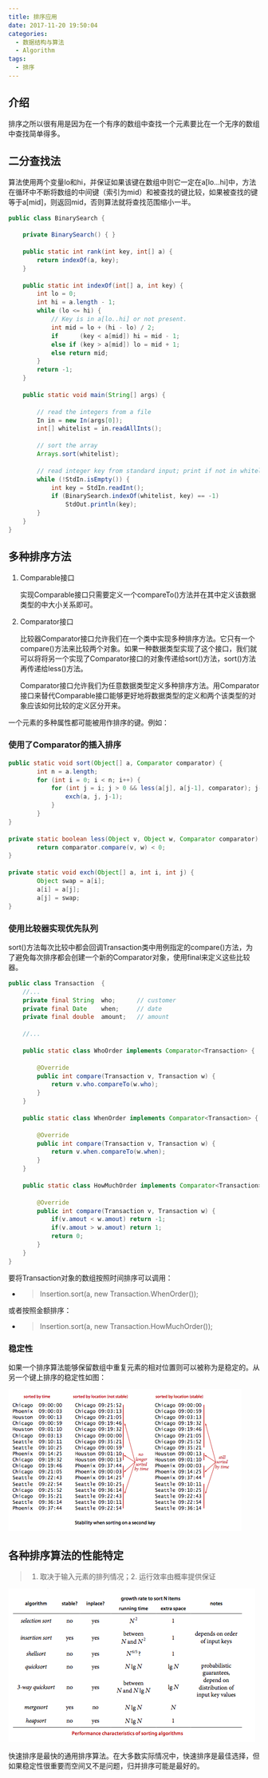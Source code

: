 ```yaml
---
title: 排序应用
date: 2017-11-20 19:50:04
categories: 
  - 数据结构与算法
  - Algorithm
tags:
  - 排序
---
```


## 介绍

 排序之所以很有用是因为在一个有序的数组中查找一个元素要比在一个无序的数组中查找简单得多。

<!-- more -->

## 二分查找法

算法使用两个变量lo和hi，并保证如果该键在数组中则它一定在a[lo...hi]中，方法在循环中不断将数组的中间键（索引为mid）和被查找的键比较，如果被查找的键等于a[mid]，则返回mid，否则算法就将查找范围缩小一半。

~~~java
public class BinarySearch {

    private BinarySearch() { }

  	public static int rank(int key, int[] a) {
        return indexOf(a, key);
    }
  
    public static int indexOf(int[] a, int key) {
        int lo = 0;
        int hi = a.length - 1;
        while (lo <= hi) {
            // Key is in a[lo..hi] or not present.
            int mid = lo + (hi - lo) / 2;
            if      (key < a[mid]) hi = mid - 1;
            else if (key > a[mid]) lo = mid + 1;
            else return mid;
        }
        return -1;
    }

    public static void main(String[] args) {

        // read the integers from a file
        In in = new In(args[0]);
        int[] whitelist = in.readAllInts();

        // sort the array
        Arrays.sort(whitelist);

        // read integer key from standard input; print if not in whitelist
        while (!StdIn.isEmpty()) {
            int key = StdIn.readInt();
            if (BinarySearch.indexOf(whitelist, key) == -1)
                StdOut.println(key);
        }
    }
}
~~~

## 多种排序方法

1. Comparable接口

   实现Comparable接口只需要定义一个compareTo()方法并在其中定义该数据类型的中大小关系即可。

2. Comparator接口

   比较器Comparator接口允许我们在一个类中实现多种排序方法。它只有一个compare()方法来比较两个对象。如果一种数据类型实现了这个接口，我们就可以将将另一个实现了Comparator接口的对象传递给sort()方法，sort()方法再传递给less()方法。

   Comparator接口允许我们为任意数据类型定义多种排序方法。用Comparator接口来替代Comparable接口能够更好地将数据类型的定义和两个该类型的对象应该如何比较的定义区分开来。

一个元素的多种属性都可能被用作排序的键。例如：

### 使用了Comparator的插入排序

~~~java
public static void sort(Object[] a, Comparator comparator) {
        int n = a.length;
        for (int i = 0; i < n; i++) {
            for (int j = i; j > 0 && less(a[j], a[j-1], comparator); j--) {
                exch(a, j, j-1);
            }
        }
}

private static boolean less(Object v, Object w, Comparator comparator) {
        return comparator.compare(v, w) < 0;
}

private static void exch(Object[] a, int i, int j) {
        Object swap = a[i];
        a[i] = a[j];
        a[j] = swap;
}
~~~

### 使用比较器实现优先队列

sort()方法每次比较中都会回调Transaction类中用例指定的compare()方法，为了避免每次排序都会创建一个新的Comparator对象，使用final来定义这些比较器。

~~~java
public class Transaction  {
  	//...
    private final String  who;      // customer
    private final Date    when;     // date
    private final double  amount;   // amount

  	//...
  
    public static class WhoOrder implements Comparator<Transaction> {

        @Override
        public int compare(Transaction v, Transaction w) {
            return v.who.compareTo(w.who);
        }
    }

    public static class WhenOrder implements Comparator<Transaction> {

        @Override
        public int compare(Transaction v, Transaction w) {
            return v.when.compareTo(w.when);
        }
    }

    public static class HowMuchOrder implements Comparator<Transaction> {

        @Override
        public int compare(Transaction v, Transaction w) {
            if(v.amout < w.amout) return -1;
          	if(v.amout > w.amout) return 1;
          	return 0;
        }
    }
}
~~~

要将Transaction对象的数组按照时间排序可以调用：

- > Insertion.sort(a, new Transaction.WhenOrder());

或者按照金额排序：

- > Insertion.sort(a, new Transaction.HowMuchOrder());

### 稳定性

如果一个排序算法能够保留数组中重复元素的相对位置则可以被称为是稳定的。从另一个键上排序的稳定性如图：

![](sortapplication/app01.png)

## 各种排序算法的性能特定

> 1. 取决于输入元素的排列情况；2. 运行效率由概率提供保证

![](sortapplication/app02.png)

快速排序是最快的通用排序算法。在大多数实际情况中，快速排序是最佳选择，但如果稳定性很重要而空间又不是问题，归并排序可能是最好的。